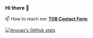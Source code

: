 ### Hi there 👋

📫 How to reach me: **[TOB Contact Form](https://www.tob.ba/contacts)**

[![Anurag's GitHub stats](https://github-readme-stats.vercel.app/api?username=vladotesanovic)](https://github.com/anuraghazra/github-readme-stats)

<!--
**vladotesanovic/vladotesanovic** is a ✨ _special_ ✨ repository because its `README.md` (this file) appears on your GitHub profile.

Here are some ideas to get you started:

- 🔭 I’m currently working on ...
- 🌱 I’m currently learning ...
- 👯 I’m looking to collaborate on ...
- 🤔 I’m looking for help with ...
- 💬 Ask me about ...
- 📫 How to reach me: ...
- 😄 Pronouns: ...
- ⚡ Fun fact: ...
-->
